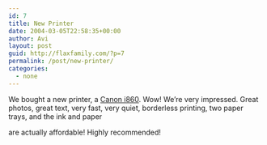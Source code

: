 ```yaml
---
id: 7
title: New Printer
date: 2004-03-05T22:58:35+00:00
author: Avi
layout: post
guid: http://flaxfamily.com/?p=7
permalink: /post/new-printer/
categories:
  - none
---
```

We bought a new printer, a <a href="http://www.steves-digicams.com/2003_reviews/canon_i860.html" target="top">Canon i860</a>. Wow! We&#8217;re very impressed. Great photos, great text, very fast, very quiet, borderless printing, two paper trays, and the ink and paper
  
are actually affordable! Highly recommended!